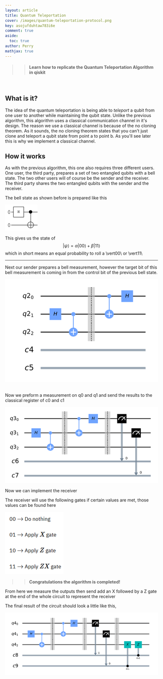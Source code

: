 ```yaml
---
layout: article
title: Quantum Teleportation
cover: /images/quantum-teleportation-protocol.png
key: asojufduhtaw783i6e
comment: true
aside:
  toc: true
author: Perry
mathjax: true
---
```


>> #### Learn how to replicate the Quantum Teleportation Algorithm in qiskit

<br>

<!--more-->

<!--<script>

  let xmlHttp = new XMLHttpRequest();
  xmlHttp.open('GET', 'https://hitcounter.pythonanywhere.com/count', false);
  xmlHttp.send(null);
  count = xmlHttp.responseText;

</script>

<center>
<div class="card">
  <div class="card__content">
    <p class="warning">
    Views: <Strong>
    <script type="text/javascript">
            document.write(count)
    </script>
    </Strong>
    </p>
  </div>
</div>
</center> -->

## What is it?

The idea of the quantum teleportation is being able to *teleport* a qubit from one user to another while maintaining the qubit state. Unlike the previous algorithm, this algorithm uses a classical communication channel in it's design. The reason we use a classical channel is because of the no cloning theorem. As it sounds, the no cloning theorem states that you can't just clone and teleport a qubit state from point a to point b. As you'll see later this is why we implement a classical channel.

## How it works

As with the previous algorithm, this one also requires three different users. One user, the third party, prepares a set of two entangled qubits with a bell state. The two other users will of course be the sender and the receiver. The third party shares the two entangled qubits with the sender and the receiver.

The bell state as shown before is prepared like this 

<div class="card">
  <div class="card__image">
    <img class="image" src="/images/bell-state-quantum-qiskit.png" alt="Quantum Computing Bell State Circuit"/>
  </div>
</div>

This gives us the state of $$\vert\psi\rangle = \alpha\vert00\rangle + \beta\vert11\rangle$$ which in short means an equal probability to roll a \vert00\ or \vert11\

---

Next our sender prepares a bell measurement, however the target bit of this bell measurement is coming in from the control bit of the previous bell state.

<div class="card">
  <div class="card__image">
    <img class="image" src="/images/quantum-teleportation-algorithm.png" alt="Quantum Computing Bell Measurement"/>
  </div>
</div>

<br>

Now we preform a measurement on q0 and q1 and send the results to the classical register of c0 and c1 

<div class="card">
  <div class="card__image">
    <img class="image" src="/images/quantum-teleportation-article.png" alt="Quantum Circuit Measurement"/>
  </div>
</div>

Now we can implement the receiver 

The receiver will use the following gates if certain values are met, those values can be found here 

<div class="card">
  <div class="card__image">
    <img class="image" src="/images/quantum-teleportation-experiment.png" alt="Quantum Teleportation Protocol"/>
  </div>
</div>

>> <strong>Congratulations the algorithm is completed!</strong>

From here we measure the outputs then send add an X followed by a Z gate at the end of the whole circuit to represent the receiver

The final result of the circuit should look a little like this,

<div class="card">
  <div class="card__image">
    <img class="image" src="/images/quantum-teleportation-and-entanglement.png" alt="Quantum Teleportation Circuit"/>
  </div>
</div>




